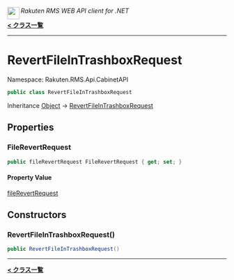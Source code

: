 <img align="left" style="height: 2em;" src="https://webservice.rakuten.co.jp/favicon.ico"><em>Rakuten RMS WEB API client for .NET</em>

[**< クラス一覧**](./)
- - -

# RevertFileInTrashboxRequest

Namespace: Rakuten.RMS.Api.CabinetAPI

```csharp
public class RevertFileInTrashboxRequest
```

Inheritance [Object](https://docs.microsoft.com/en-us/dotnet/api/system.object) → [RevertFileInTrashboxRequest](./rakuten.rms.api.cabinetapi.revertfileintrashboxrequest)

## Properties

### <a id="properties-filerevertrequest"/>**FileRevertRequest**

```csharp
public fileRevertRequest FileRevertRequest { get; set; }
```

#### Property Value

[fileRevertRequest](./rakuten.rms.api.cabinetapi.revertfileintrashboxrequest.filerevertrequest)<br>

## Constructors

### <a id="constructors-.ctor"/>**RevertFileInTrashboxRequest()**

```csharp
public RevertFileInTrashboxRequest()
```


- - -
[**< クラス一覧**](./)
